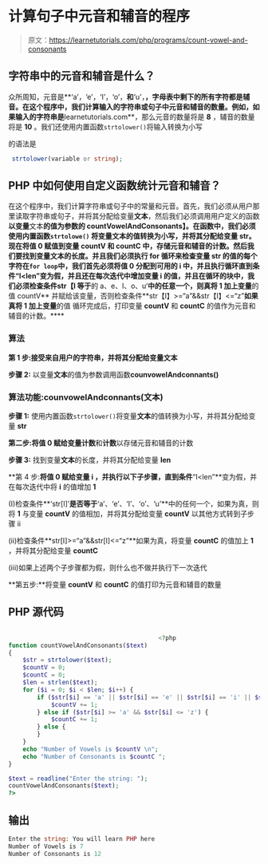 # 计算句子中元音和辅音的程序

> 原文：<https://learnetutorials.com/php/programs/count-vowel-and-consonants>

## 字符串中的元音和辅音是什么？

众所周知，元音是**‘a’，‘e’，‘I’，‘o’，**和**‘u’，**，字母表中剩下的所有字符都是辅音。在这个程序中，我们计算输入的字符串或句子中元音和辅音的数量。例如，如果输入的字符串是**learnetutorials.com**，那么元音的数量将是 **8** ，辅音的数量将是 **10** 。我们还使用内置函数`strtolower()`将输入转换为小写

的语法是

```php
 strtolower(variable or string); 

```

## PHP 中如何使用自定义函数统计元音和辅音？

在这个程序中，我们计算字符串或句子中的常量和元音。首先，我们必须从用户那里读取字符串或句子，并将其分配给变量**文本**，然后我们必须调用用户定义的函数**以变量**文本**的值为参数的 countVowelAndConsonants】。在函数中，我们必须使用内置函数`strtolowe()` 将变量文本的值转换为小写，并将其分配给变量 **str。**现在将值 **0** 赋值到变量 **countV** 和 **countC** 中，存储元音和辅音的计数。然后我们要找到变量**文本的长度。**并且我们必须执行 for 循环来检查变量 **str** 的值的每个字符在`for loop`中，我们首先必须将值 **0** 分配到可用的 **i** 中，并且执行循环直到条件**“I<len”**变为假，并且还在每次迭代中增加变量 **i** 的值，并且在循环的块中，我们必须检查条件**str【I** 等于**的 a、e、I、o、u‘**中的任意一个，则真将 **1** 加上变量**的值 countV** 并赋给该变量，否则检查条件**str【I】>=“a”&&str【I】<=“z”**如果真将 **1** 加上变量**的值 循环完成后，打印变量 **countV** 和 **countC** 的值作为元音和辅音的计数。****

### 算法

**第 1 步:**接受来自用户的字符串，并将其分配给变量**文本**

**步骤 2:** 以变量**文本**的值为参数调用函数**counvowelAndconnants()**

### 算法功能:**counvowelAndconnants(文本)**

**步骤 1:** 使用内置函数`strtolower()`将变量**文本**的值转换为小写，并将其分配给变量 **str**

**第二步:**将值 **0** 赋给变量**计数**和**计数**以存储元音和辅音的计数

**步骤 3:** 找到变量**文本**的长度，并将其分配给变量 **len**

**第 4 步:**将值 **0** 赋给变量 **i** ，并执行以下子步骤，直到条件**“I<len”**变为假，并在每次迭代中将 **i** 的值增加 **1**

(I)检查条件**‘str[I]’**是否等于**‘a’、‘e’、‘I’、‘o’、‘u’**中的任何一个，如果为真，则将 **1** 与变量 **countV** 的值相加，并将其分配给变量 **countV** 以其他方式转到子步骤 ii

(ii)检查条件**str[I]>=“a”&&str[I]<=“z”**如果为真，将变量 **countC** 的值加上 **1** ，并将其分配给变量 **countC**

(iii)如果上述两个子步骤都为假，则什么也不做并执行下一次迭代

**第五步:**将变量 **countV** 和 **countC** 的值打印为元音和辅音的数量

## PHP 源代码

```php

                                          <?php
function countVowelAndConsonants($text)
{
    $str = strtolower($text);
    $countV = 0;
    $countC = 0;
    $len = strlen($text);
    for ($i = 0; $i < $len; $i++) {
        if ($str[$i] == 'a' || $str[$i] == 'e' || $str[$i] == 'i' || $str[$i] == 'o' || $str[$i] == 'u') {
            $countV += 1;
        } else if ($str[$i] >= 'a' && $str[$i] <= 'z') {
            $countC += 1;
        } else {
        }
    }
    echo "Number of Vowels is $countV \n";
    echo "Number of Consonants is $countC ";
}

$text = readline("Enter the string: ");
countVowelAndConsonants($text);
?>

```

## 输出

```php
Enter the string: You will learn PHP here
Number of Vowels is 7
Number of Consonants is 12
```
